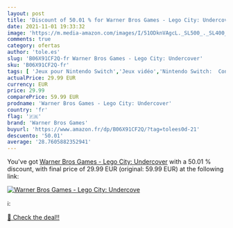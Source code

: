 ```yaml
---
layout: post
title: 'Discount of 50.01 % for Warner Bros Games - Lego City: Undercove'
date: 2021-11-01 19:33:32
image: 'https://m.media-amazon.com/images/I/51ODknVAgcL._SL500_._SL400_.jpg'
comments: true
category: ofertas
author: 'tole.es'
slug: 'B06X91CF2Q-fr Warner Bros Games - Lego City: Undercover'
sku: 'B06X91CF2Q-fr'
tags: [ 'Jeux pour Nintendo Switch','Jeux vidéo','Nintendo Switch:  Consoles, jeux et accessoires','lego','warner bros games', ]
actualPrice: 29.99 EUR
currency: EUR
price: 29.99
comparePrice: 59.99 EUR
prodname: 'Warner Bros Games - Lego City: Undercover'
country: 'fr'
flag: '🇫🇷'
brand: 'Warner Bros Games'
buyurl: 'https://www.amazon.fr/dp/B06X91CF2Q/?tag=tolees0d-21'
descuento: '50.01'
average: '28.7605882352941'
---
```


You've got [Warner Bros Games - Lego City: Undercover](https://www.amazon.fr/dp/B06X91CF2Q/?tag=tolees0d-21) with a  50.01 % discount, with final price of 29.99 EUR (original: 59.99 EUR) at the following link:

[![Warner Bros Games - Lego City: Undercove](https://m.media-amazon.com/images/I/51ODknVAgcL._SL500_._SL400_.jpg)](https://www.amazon.fr/dp/B06X91CF2Q/?tag=tolees0d-21)

ℹ️:


[🛒 Check the deal!!](https://www.amazon.fr/dp/B06X91CF2Q/?tag=tolees0d-21)
